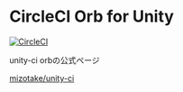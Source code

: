# CircleCI Orb for Unity

[![CircleCI](https://circleci.com/gh/MizoTake/unity-ci.svg?style=svg)](https://circleci.com/gh/MizoTake/unity-ci)

unity-ci orbの公式ページ

[mizotake/unity-ci](https://circleci.com/orbs/registry/orb/mizotake/unity-ci)